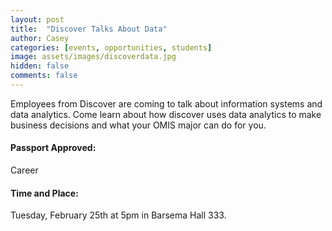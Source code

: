 ```yaml
---
layout: post
title:  "Discover Talks About Data"
author: Casey
categories: [events, opportunities, students]
image: assets/images/discoverdata.jpg
hidden: false
comments: false
---
```


Employees from Discover are coming to talk about information systems and data analytics. Come learn about how discover uses data analytics to make business decisions and what your OMIS major can do for you. 

#### Passport Approved:
Career

#### Time and Place:
Tuesday, February 25th at 5pm in Barsema Hall 333.
